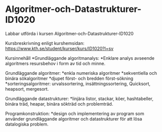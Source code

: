 # Algoritmer-och-Datastrukturer-ID1020

Labbar utförda i kursen Algoritmer-och-Datastrukturer-ID1020


Kursbreskrivning enligt kurshemsidan: https://www.kth.se/student/kurser/kurs/ID1020?l=sv

Kursinnehåll
*Grundläggande algoritmanalys:
*Enklare analys avseende algoritmers resursbehov i form av tid och minne.

Grundläggande algoritmer:
*enkla numeriska algoritmer
*sekventiella och binära sökalgoritmer
*djupet först- och bredden först-sökning
*sorteringsalgoritmer: urvalssortering, insättningssortering, Quicksort, heapsort, mergesort.

Grundläggande datastrukturer:
*linjära listor, stackar, köer, hashtabeller, binära träd, heapar, binära sökträd och problemträd.

Programkonstruktion:
*design och implementering av program som använder grundläggande algoritmer och datastrukturer för att lösa datalogiska problem.

